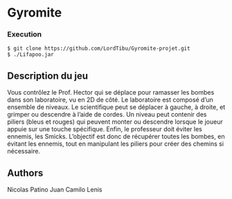 # Gyromite

### Execution

```
$ git clone https://github.com/LordTibu/Gyromite-projet.git
$ ./Lifapoo.jar
```

## Description du jeu

Vous contrôlez le Prof. Hector qui se déplace pour ramasser les bombes
dans son laboratoire, vu en 2D de côté. Le laboratoire est composé d’un
ensemble de niveaux. Le scientifique peut se déplacer à gauche, à droite,
et grimper ou descendre à l’aide de cordes. Un niveau peut contenir des
piliers (bleus et rouges) qui peuvent monter ou descendre lorsque le
joueur appuie sur une touche spécifique. Enfin, le professeur doit éviter
les ennemis, les Smicks. L’objectif est donc de récupérer toutes les
bombes, en évitant les ennemis, tout en manipulant les piliers pour créer
des chemins si nécessaire.

## Authors 
Nicolas Patino
Juan Camilo Lenis


